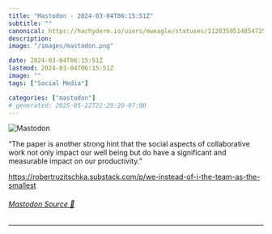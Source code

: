 ```yaml
---
title: "Mastodon - 2024-03-04T06:15:51Z"
subtitle: ""
canonical: https://hachyderm.io/users/mweagle/statuses/112035951485472578
description:
image: "/images/mastodon.png"

date: 2024-03-04T06:15:51Z
lastmod: 2024-03-04T06:15:51Z
image: ""
tags: ["Social Media"]

categories: ["mastodon"]
# generated: 2025-05-22T22:29:20-07:00
---
```

![Mastodon](/images/mastodon.png)

<p>“The paper is another strong hint that the social aspects of collaborative work not only impact our well being but do have a significant and measurable impact on our productivity.”</p><p><a href="https://robertruzitschka.substack.com/p/we-instead-of-i-the-team-as-the-smallest" target="_blank" rel="nofollow noopener noreferrer" translate="no"><span class="invisible">https://</span><span class="ellipsis">robertruzitschka.substack.com/</span><span class="invisible">p/we-instead-of-i-the-team-as-the-smallest</span></a></p>


###### [Mastodon Source 🐘](https://hachyderm.io/@mweagle/112035951485472578)

___

